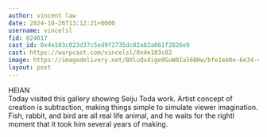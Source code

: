 ```yaml
---
author: vincent law
date: 2024-10-26T13:12:21+0000
username: vincelsl
fid: 824017
cast_id: 0x4e103c023d37c5ed9f2735dc82a82a061f2826e9
cast: https://warpcast.com/vincelsl/0x4e103c02
image: https://imagedelivery.net/BXluQx4ige9GuW0Ia56BHw/bfe1eb0e-6e34-4554-d31d-28e142693f00/original
layout: post
---
```

HEIAN  
Today visited this gallery showing Seiju Toda work. Artist concept of creation is subtraction, making things simple to simulate viewer imagination.  
Fish, rabbit, and bird are all real life animal, and he waits for the rightl moment that it took him several years of making.  

<img src='https://imagedelivery.net/BXluQx4ige9GuW0Ia56BHw/bfe1eb0e-6e34-4554-d31d-28e142693f00/original' alt='' referrerpolicy='no-referrer'/>